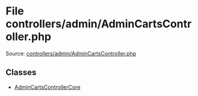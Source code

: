 File controllers/admin/AdminCartsController.php
=========

Source: [controllers/admin/AdminCartsController.php](https://github.com/PrestaShop/PrestaShop/blob/1.6.0.13/controllers/admin/AdminCartsController.php)


Classes
-------

* [AdminCartsControllerCore](class.AdminCartsControllerCore.md)

